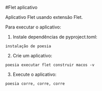 #Flet aplicativo

Aplicativo Flet usando extensão Flet.

Para executar o aplicativo:

1. Instale dependências de pyproject.toml:

```
instalação de poesia
```

2. Crie um aplicativo:

```
poesia executar flet construir macos -v
```

3. Execute o aplicativo:

```
poesia corre, corre, corre
```